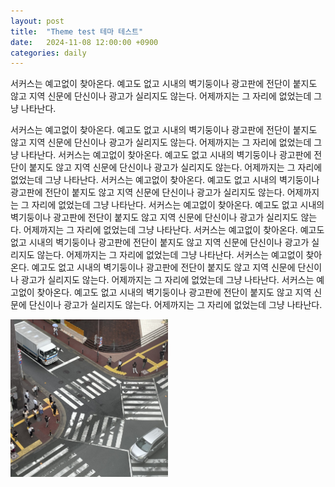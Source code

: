 ```yaml
---
layout: post
title:  "Theme test 테마 테스트"
date:   2024-11-08 12:00:00 +0900
categories: daily
---
```

서커스는 예고없이 찾아온다. 예고도 없고 시내의 벽기둥이나 광고판에 전단이 붙지도 않고 지역 신문에 단신이나 광고가 실리지도 않는다. 어제까지는 그 자리에 없었는데 그냥 나타난다.


서커스는 예고없이 찾아온다. 예고도 없고 시내의 벽기둥이나 광고판에 전단이 붙지도 않고 지역 신문에 단신이나 광고가 실리지도 않는다. 어제까지는 그 자리에 없었는데 그냥 나타난다. 서커스는 예고없이 찾아온다. 예고도 없고 시내의 벽기둥이나 광고판에 전단이 붙지도 않고 지역 신문에 단신이나 광고가 실리지도 않는다. 어제까지는 그 자리에 없었는데 그냥 나타난다. 서커스는 예고없이 찾아온다. 예고도 없고 시내의 벽기둥이나 광고판에 전단이 붙지도 않고 지역 신문에 단신이나 광고가 실리지도 않는다. 어제까지는 그 자리에 없었는데 그냥 나타난다. 서커스는 예고없이 찾아온다. 예고도 없고 시내의 벽기둥이나 광고판에 전단이 붙지도 않고 지역 신문에 단신이나 광고가 실리지도 않는다. 어제까지는 그 자리에 없었는데 그냥 나타난다. 서커스는 예고없이 찾아온다. 예고도 없고 시내의 벽기둥이나 광고판에 전단이 붙지도 않고 지역 신문에 단신이나 광고가 실리지도 않는다. 어제까지는 그 자리에 없었는데 그냥 나타난다. 서커스는 예고없이 찾아온다. 예고도 없고 시내의 벽기둥이나 광고판에 전단이 붙지도 않고 지역 신문에 단신이나 광고가 실리지도 않는다. 어제까지는 그 자리에 없었는데 그냥 나타난다. 서커스는 예고없이 찾아온다. 예고도 없고 시내의 벽기둥이나 광고판에 전단이 붙지도 않고 지역 신문에 단신이나 광고가 실리지도 않는다. 어제까지는 그 자리에 없었는데 그냥 나타난다.



<img src="/assets/images/test_image.jpeg" width="50%" title="제목" alt="아무거나"/> 

